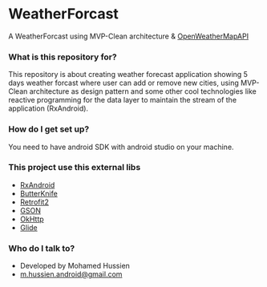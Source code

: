 # WeatherForcast

A WeatherForcast using MVP-Clean architecture & [OpenWeatherMapAPI](http://api.openweathermap.org/data/2.5/)

### What is this repository for? ###

This repository is about creating weather forecast application showing 5 days weather forcast where user can add or remove new cities, using  MVP-Clean architecture as design pattern and some other cool technologies like reactive programming for the data layer to maintain the stream of the application (RxAndroid).


### How do I get set up? ###

You need to have android SDK with android studio on your machine. 
### This project use this external libs ###

* [RxAndroid](https://github.com/ReactiveX)
* [ButterKnife](http://jakewharton.github.io/butterknife/)
* [Retrofit2](http://square.github.io/retrofit/)
* [GSON](https://github.com/google/gson)
* [OkHttp](http://square.github.io/okhttp/)
* [Glide](https://github.com/bumptech/glide)

### Who do I talk to? ###

* Developed by Mohamed Hussien
* m.hussien.android@gmail.com
